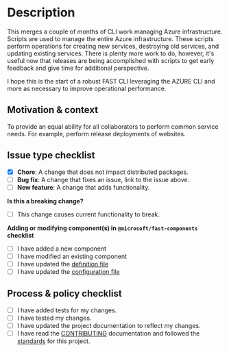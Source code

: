 <!--- Provide a summary of your changes in the title field above. For guidance on formatting, see the comment at the bottom of this template. -->

# Description
This merges a couple of months of CLI work managing Azure infrastructure.  Scripts are used to manage the entire Azure infrastructure.  These scripts perform operations for creating new services, destroying old services, and updating existing services.  There is plenty more work to do, however, it's useful now that releases are being accomplished with scripts to get early feedback and give time for additional perspective.

I hope this is the start of a robust FAST CLI leveraging the AZURE CLI and more as necessary to improve operational performance.
<!--- Describe your changes. -->

## Motivation & context
To provide an equal ability for all collaborators to perform common service needs.  For example, perform release deployments of websites.

<!--- What problem does this change solve? -->
<!--- Provide a link if you are addressing an open issue. -->

## Issue type checklist

<!--- What type of change are you submitting? Put an x in the box that applies: -->

- [x] **Chore**: A change that does not impact distributed packages.
- [ ] **Bug fix**: A change that fixes an issue, link to the issue above.
- [ ] **New feature**: A change that adds functionality.

**Is this a breaking change?**
- [ ] This change causes current functionality to break.

<!--- If yes, describe the impact. -->

**Adding or modifying component(s) in `@microsoft/fast-components` checklist**

<!-- Do your changes add or modify components in the @microsoft/fast-components package? Put an x in the box that applies: -->

- [ ] I have added a new component
- [ ] I have modified an existing component
- [ ] I have updated the [definition file](https://github.com/Microsoft/fast/blob/master/packages/web-components/fast-components/CONTRIBUTING.md#definition)
- [ ] I have updated the [configuration file](https://github.com/Microsoft/fast/blob/master/packages/web-components/fast-components/CONTRIBUTING.md#configuration)

## Process & policy checklist

<!--- Review the list and check the boxes that apply. -->

- [ ] I have added tests for my changes.
- [ ] I have tested my changes.
- [ ] I have updated the project documentation to reflect my changes.
- [ ] I have read the [CONTRIBUTING](https://github.com/Microsoft/fast/blob/master/CONTRIBUTING.md) documentation and followed the [standards](https://www.fast.design/docs/community/code-of-conduct/#our-standards) for this project.

<!---
Formatting guidelines:

Accepted peer review title format:
<type>: <description>

Example titles:
    chore: add unit tests for all components
    feat: add a border radius to button
    fix: update design system to use 3px border radius

    <type> is required to be one of the following:

        - chore: A change that does not impact distributed packages.
        - fix: A change which fixes an issue.
        - feat: A that adds functionality.

    <description> is required for the CHANGELOG and speaks to what the user gets from this PR:

        - Be concise.
        - Use all lowercase characters. 
        - Use imperative, present tense (e.g. `add` not `adds`.)
        - Do not end your description with a period.
        - Avoid redundant words.

For additional information regarding working on FAST, check out our documentation site:
https://www.fast.design/docs/community/contributor-guide
-->